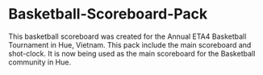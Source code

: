# Basketball-Scoreboard-Pack
This basketball scoreboard was created for the Annual ETA4 Basketball Tournament in Hue, Vietnam. This pack include the main scoreboard and shot-clock. It is now being used as the main scoreboard for the Basketball community in Hue.
